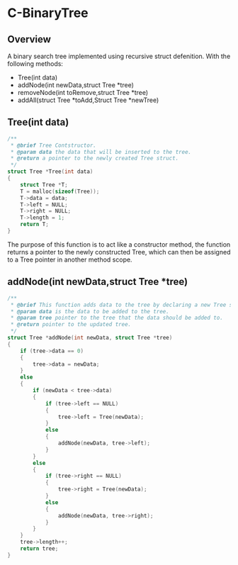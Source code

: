# C-BinaryTree

## Overview

A binary search tree implemented using recursive struct defenition. With the following methods:

- Tree(int data)
- addNode(int newData,struct Tree *tree)
- removeNode(int toRemove,struct Tree *tree)
- addAll(struct Tree *toAdd,Struct Tree *newTree)

## Tree(int data)

```C
/**
 * @brief Tree Contstructor.
 * @param data the data that will be inserted to the tree.
 * @return a pointer to the newly created Tree struct.
 */
struct Tree *Tree(int data)
{
    struct Tree *T;
    T = malloc(sizeof(Tree));
    T->data = data;
    T->left = NULL;
    T->right = NULL;
    T->length = 1;
    return T;
}
```

The purpose of this function is to act like a constructor method, the function returns a pointer to the newly constructed Tree, which can then be assigned to a Tree pointer in another method scope.

## addNode(int newData,struct Tree *tree)

```C
/**
 * @brief This function adds data to the tree by declaring a new Tree struct.
 * @param data is the data to be added to the tree.
 * @param tree pointer to the tree that the data should be added to.
 * @return pointer to the updated tree.
 */
struct Tree *addNode(int newData, struct Tree *tree)
{
    if (tree->data == 0)
    {
        tree->data = newData;
    }
    else
    {
        if (newData < tree->data)
        {
            if (tree->left == NULL)
            {
                tree->left = Tree(newData);
            }
            else
            {
                addNode(newData, tree->left);
            }
        }
        else
        {
            if (tree->right == NULL)
            {
                tree->right = Tree(newData);
            }
            else
            {
                addNode(newData, tree->right);
            }
        }
    }
    tree->length++;
    return tree;
}
```